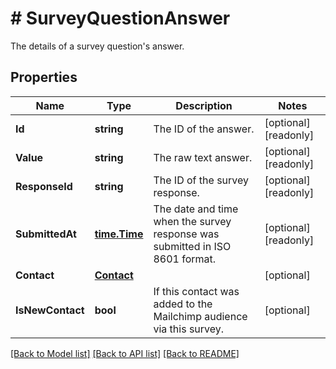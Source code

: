 # # SurveyQuestionAnswer
The details of a survey question&#39;s answer.

## Properties 


Name | Type | Description | Notes
------------ | ------------- | ------------- | -------------
**Id**| **string** | The ID of the answer.  | [optional] [readonly]
**Value**| **string** | The raw text answer.  | [optional] [readonly]
**ResponseId**| **string** | The ID of the survey response.  | [optional] [readonly]
**SubmittedAt**| [**time.Time**](time.Time.md) | The date and time when the survey response was submitted in ISO 8601 format.  | [optional] [readonly]
**Contact**| [**Contact**](Contact.md) |   | [optional]
**IsNewContact**| **bool** | If this contact was added to the Mailchimp audience via this survey.  | [optional]


[[Back to Model list]](../../README.md#models) [[Back to API list]](../../README.md#endpoints) [[Back to README]](../../README.md)

